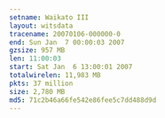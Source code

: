 ```yaml
---
setname: Waikato III
layout: witsdata
tracename: 20070106-000000-0
end: Sun Jan  7 00:00:03 2007
gzsize: 957 MB
len: 11:00:03
start: Sat Jan  6 13:00:01 2007
totalwirelen: 11,983 MB
pkts: 37 million
size: 2,780 MB
md5: 71c2b46a66fe542e86fee5c7dd488d9d
---
```

